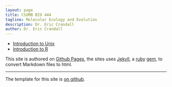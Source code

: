 ```yaml
---
layout: page
title: CSUMB BIO 444
tagline: Molecular Ecology and Evolution
description: Dr. Eric Crandall
author: Dr. Eric Crandall
---
```



- [Introduction to Unix](./lessons/unix/introduction_to_unix.html)
- [Introduction to R](./lessons/R/introduction_to_R.html)



This site is authored on [Github Pages](https://pages.github.com), the sites uses [Jekyll](https://jekyllrb.com/), a
[ruby](https://www.ruby-lang.org/en/) [gem](https://rubygems.org/), to
convert Markdown files to html.


---

The template for this site is [on github](https://github.com/kbroman/simple_site).

